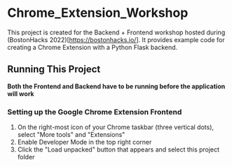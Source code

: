 # Chrome_Extension_Workshop
This project is created for the Backend + Frontend workshop hosted during (BostonHacks 2022)[https://bostonhacks.io/]. It provides example code for creating a Chrome Extension with a Python Flask backend.

## Running This Project
**Both the Frontend and Backend have to be running before the application will work**

### Setting up the Google Chrome Extension Frontend
1. On the right-most icon of your Chrome taskbar (three vertical dots), select "More tools" and "Extensions"
2. Enable Developer Mode in the top right corner
3. Click the "Load unpacked" button that appears and select this project folder